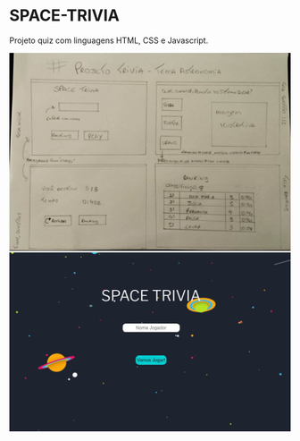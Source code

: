 # SPACE-TRIVIA
Projeto quiz com linguagens HTML, CSS e Javascript.

![prototipo](/img/prototipo.jpg)
![trivia](/img/tela-inicio-trivia.jpg)